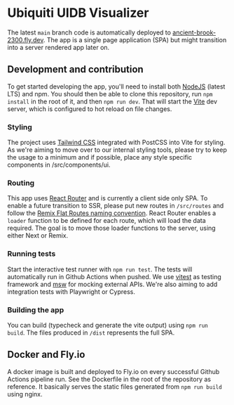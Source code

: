 # Ubiquiti UIDB Visualizer

The latest `main` branch code is automatically deployed to [ancient-brook-2300.fly.dev](https://ancient-brook-2300.fly.dev). The app is a single page application (SPA) but might transition into a server rendered app later on.

## Development and contribution

To get started developing the app, you'll need to install both [NodeJS](https://nodejs.org/en) (latest LTS) and npm. You should then be able to clone this repository, run `npm install` in the root of it, and then `npm run dev`. That will start the [Vite](https://vitejs.dev/) dev server, which is configured to hot reload on file changes.

### Styling

The project uses [Tailwind CSS](https://tailwindcss.com/) integrated with PostCSS into Vite for styling. As we're aiming to move over to our internal styling tools, please try to keep the usage to a minimum and if possible, place any style specific components in /src/components/ui.

### Routing

This app uses [React Router](https://reactrouter.com/en/main) and is currently a client side only SPA. To enable a future transition to SSR, please put new routes in `/src/routes` and follow the [Remix Flat Routes naming convention](https://github.com/kiliman/remix-flat-routes). React Router enables a `loader` function to be defined for each route, which will load the data required. The goal is to move those loader functions to the server, using either Next or Remix.

### Running tests

Start the interactive test runner with `npm run test`. The tests will automatically run in Github Actions when pushed. We use [vitest](https://vitest.dev/) as testing framework and [msw](https://mswjs.io/) for mocking external APIs. We're also aiming to add integration tests with Playwright or Cypress.

### Building the app

You can build (typecheck and generate the vite output) using `npm run build`. The files produced in `/dist` represents the full SPA.

## Docker and Fly.io

A docker image is built and deployed to Fly.io on every successful Github Actions pipeline run. See the Dockerfile in the root of the repository as reference. It basically serves the static files generated from `npm run build` using nginx.
